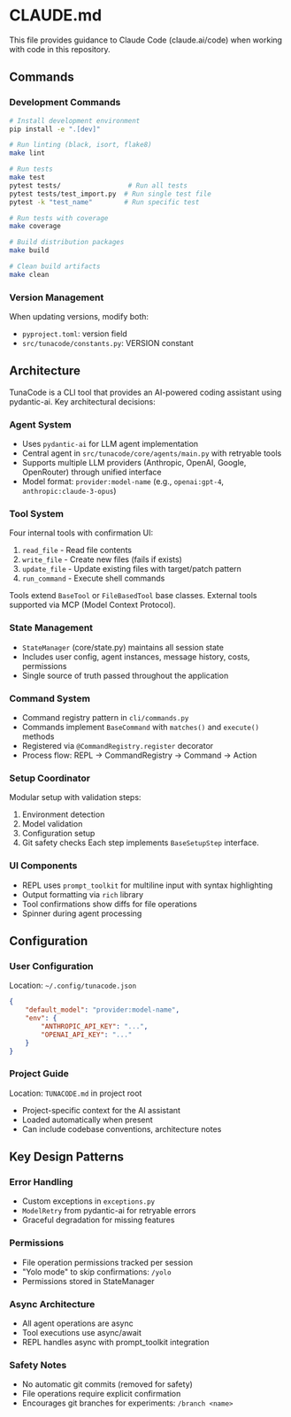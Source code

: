 # CLAUDE.md

This file provides guidance to Claude Code (claude.ai/code) when working with code in this repository.

## Commands

### Development Commands
```bash
# Install development environment
pip install -e ".[dev]"

# Run linting (black, isort, flake8)
make lint

# Run tests
make test
pytest tests/                 # Run all tests
pytest tests/test_import.py  # Run single test file
pytest -k "test_name"        # Run specific test

# Run tests with coverage
make coverage

# Build distribution packages
make build

# Clean build artifacts
make clean
```

### Version Management
When updating versions, modify both:
- `pyproject.toml`: version field
- `src/tunacode/constants.py`: VERSION constant

## Architecture

TunaCode is a CLI tool that provides an AI-powered coding assistant using pydantic-ai. Key architectural decisions:

### Agent System
- Uses `pydantic-ai` for LLM agent implementation
- Central agent in `src/tunacode/core/agents/main.py` with retryable tools
- Supports multiple LLM providers (Anthropic, OpenAI, Google, OpenRouter) through unified interface
- Model format: `provider:model-name` (e.g., `openai:gpt-4`, `anthropic:claude-3-opus`)

### Tool System
Four internal tools with confirmation UI:
1. `read_file` - Read file contents
2. `write_file` - Create new files (fails if exists)
3. `update_file` - Update existing files with target/patch pattern
4. `run_command` - Execute shell commands

Tools extend `BaseTool` or `FileBasedTool` base classes. External tools supported via MCP (Model Context Protocol).

### State Management
- `StateManager` (core/state.py) maintains all session state
- Includes user config, agent instances, message history, costs, permissions
- Single source of truth passed throughout the application

### Command System
- Command registry pattern in `cli/commands.py`
- Commands implement `BaseCommand` with `matches()` and `execute()` methods
- Registered via `@CommandRegistry.register` decorator
- Process flow: REPL → CommandRegistry → Command → Action

### Setup Coordinator
Modular setup with validation steps:
1. Environment detection
2. Model validation
3. Configuration setup
4. Git safety checks
Each step implements `BaseSetupStep` interface.

### UI Components
- REPL uses `prompt_toolkit` for multiline input with syntax highlighting
- Output formatting via `rich` library
- Tool confirmations show diffs for file operations
- Spinner during agent processing

## Configuration

### User Configuration
Location: `~/.config/tunacode.json`
```json
{
    "default_model": "provider:model-name",
    "env": {
        "ANTHROPIC_API_KEY": "...",
        "OPENAI_API_KEY": "..."
    }
}
```

### Project Guide
Location: `TUNACODE.md` in project root
- Project-specific context for the AI assistant
- Loaded automatically when present
- Can include codebase conventions, architecture notes

## Key Design Patterns

### Error Handling
- Custom exceptions in `exceptions.py`
- `ModelRetry` from pydantic-ai for retryable errors
- Graceful degradation for missing features

### Permissions
- File operation permissions tracked per session
- "Yolo mode" to skip confirmations: `/yolo`
- Permissions stored in StateManager

### Async Architecture
- All agent operations are async
- Tool executions use async/await
- REPL handles async with prompt_toolkit integration

### Safety Notes
- No automatic git commits (removed for safety)
- File operations require explicit confirmation
- Encourages git branches for experiments: `/branch <name>`